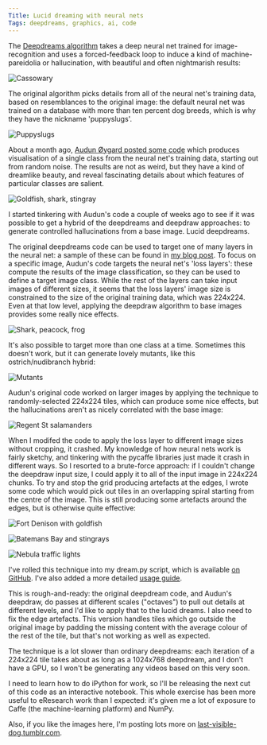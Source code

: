```yaml
---
Title: Lucid dreaming with neural nets
Tags: deepdreams, graphics, ai, code
---
```

The [Deepdreams algorithm](http://googleresearch.blogspot.com.au/2015/06/inceptionism-going-deeper-into-neural.html) takes a deep neural net trained for
image-recognition and uses a forced-feedback loop to induce a kind
of machine-pareidolia or hallucination, with beautiful and often
nightmarish results:

![Cassowary](/images/cassowary.jpg)

The original algorithm picks details from all of the neural net's
training data, based on resemblances to the original image: the
default neural net was trained on a database with more than ten
percent dog breeds, which is why they have the nickname
'puppyslugs'.

![Puppyslugs](/images/puppyslugs.jpg)

About a month ago, [Audun Øygard posted some code](http://auduno.com/post/125362849838/visualizing-googlenet-classes) which produces visualisation of a single class
from the neural net's training data, starting out from random noise.
The results are not as weird, but they have a kind of dreamlike beauty,
and reveal fascinating details about which features of particular
classes are salient.

![Goldfish, shark, stingray](/images/deepdraw_original.jpg)


I started tinkering with Audun's code a couple of weeks ago to see
if it was possible to get a hybrid of the deepdreams and deepdraw
approaches: to generate controlled hallucinations from a base image.
Lucid deepdreams.

The original deepdreams code can be used to target one of many layers
in the neural net: a sample of these can be found in [my blog post](https://nannygoathill.wordpress.com/2015/07/12/all-nine-layers-of-the-deepdream-algorithm-ranked-in-order-of-eldritch-abominationhood/).
To focus on a specific image, Audun's code targets the neural net's
'loss layers': these compute the results of the image classification,
so they can be used to define a target image class.  While the rest
of the layers can take input images of different sizes, it seems that
the loss layers' image size is constrained to the size of the original
training data, which was 224x224.  Even at that low level, applying
the deepdraw algorithm to base images provides some really nice effects.

![Shark, peacock, frog](/images/deepdraw_gap.jpg)

It's also possible to target more than one class at a time.  Sometimes
this doesn't work, but it can generate lovely mutants, like this
ostrich/nudibranch hybrid:

![Mutants](/images/deepdraw_mutants.jpg)

Audun's original code worked on larger images by applying the technique
to randomly-selected 224x224 tiles, which can produce some nice
effects, but the hallucinations aren't as nicely correlated with the
base image:

![Regent St salamanders](/images/deepdraw_regents.jpg)

When I modifed the code to apply the loss layer to different image
sizes without cropping, it crashed.  My knowledge of how neural nets
work is fairly sketchy, and tinkering with the pycaffe libraries just
made it crash in different ways.  So I resorted to a brute-force
approach: if I couldn't change the deepdraw input size, I could
apply it to all of the input image in 224x224 chunks. To try and
stop the grid producing artefacts at the edges, I wrote some code
which would pick out tiles in an overlapping spiral starting from
the centre of the image.  This is still producing some artefacts
around the edges, but is otherwise quite effective:

![Fort Denison with goldfish](/images/Denison_goldfish.jpg)

![Batemans Bay and stingrays](/images/Batemans.jpg)

![Nebula traffic lights](/images/nebula.jpg)

I've rolled this technique into my dream.py script, which is available
[on GitHub](https://github.com/spikelynch/deepdream).  I've also added a more detailed [usage guide](https://github.com/spikelynch/deepdream/blob/master/dream.md).

This is rough-and-ready: the original deepdream code,
and Audun's deepdraw, do passes at different scales ("octaves") to
pull out details at different levels, and I'd like to apply that
to the lucid dreams.  I also need to fix the edge artefacts.  This
version handles tiles which go outside the original image by padding
the missing content with the average colour of the rest of the tile,
but that's not working as well as expected.

The technique is a lot slower than ordinary deepdreams: each
iteration of a 224x224 tile takes about as long as a 1024x768
deepdream, and I don't have a GPU, so I won't be generating any
videos based on this very soon.

I need to learn how to do iPython for work, so I'll be releasing
the next cut of this code as an interactive notebook.  This whole
exercise has been more useful to eResearch work than I expected:
it's given me a lot of exposure to Caffe (the machine-learning
platform) and NumPy.

Also, if you like the images here, I'm posting lots more on [last-visible-dog.tumblr.com](http://last-visible-dog.tumblr.com).
